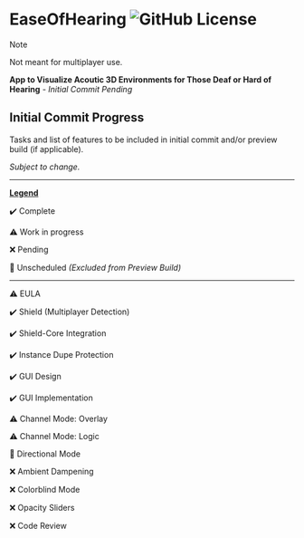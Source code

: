 

# EaseOfHearing ![GitHub License](https://img.shields.io/github/license/z3eek/easeofhearing)

> [!NOTE]
> Not meant for multiplayer use.

**App to Visualize Acoutic 3D Environments for Those Deaf or Hard of Hearing** - *Initial Commit Pending*

## Initial Commit Progress
Tasks and list of features to be included in initial commit and/or preview build (if applicable). 

*Subject to change.*
___

<ins>**Legend**</ins>

✔️ Complete	

⚠️ Work in progress

❌ Pending

🚫 Unscheduled *(Excluded from Preview Build)*

___
⚠️ EULA

✔️ Shield (Multiplayer Detection)

✔️ Shield-Core Integration

✔️ Instance Dupe Protection

✔️ GUI Design

✔️ GUI Implementation
 
⚠️ Channel Mode: Overlay
 
⚠️ Channel Mode: Logic

🚫 Directional Mode
 
❌ Ambient Dampening

❌ Colorblind Mode
 
❌ Opacity Sliders

❌ Code Review
